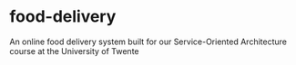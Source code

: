 # food-delivery
An online food delivery system built for our Service-Oriented Architecture course at the University of Twente
